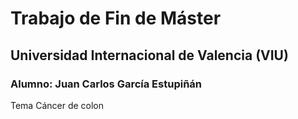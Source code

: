 # Trabajo de Fin de Máster

## Universidad Internacional de Valencia (VIU)

### Alumno: Juan Carlos García Estupiñán

Tema Cáncer de colon
